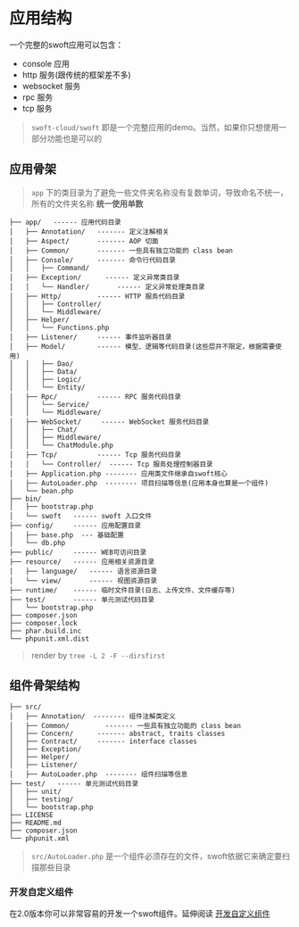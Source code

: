 # 应用结构

一个完整的swoft应用可以包含：

- console 应用
- http 服务(跟传统的框架差不多)
- websocket 服务
- rpc 服务
- tcp 服务

> `swoft-cloud/swoft` 即是一个完整应用的demo。当然，如果你只想使用一部分功能也是可以的

## 应用骨架

> `app` 下的类目录为了避免一些文件夹名称没有复数单词，导致命名不统一，所有的文件夹名称 **统一使用单数**

```text
├── app/   ------ 应用代码目录
│   ├── Annotation/   ------- 定义注解相关
│   ├── Aspect/       ------- AOP 切面
│   ├── Common/       ------- 一些具有独立功能的 class bean
│   ├── Console/      ------- 命令行代码目录
│   │   ├── Command/
│   ├── Exception/      ------ 定义异常类目录
│   │   └── Handler/       ------ 定义异常处理类目录
│   ├── Http/         ------ HTTP 服务代码目录
│   │   ├── Controller/
│   │   └── Middleware/
│   ├── Helper/
│   │   └── Functions.php
│   ├── Listener/     ------ 事件监听器目录
│   ├── Model/        ------ 模型、逻辑等代码目录(这些层并不限定，根据需要使用)
│   │   ├── Dao/
│   │   ├── Data/
│   │   ├── Logic/
│   │   └── Entity/
│   ├── Rpc/          ------ RPC 服务代码目录
│   │   └── Service/
│   │   └── Middleware/
│   ├── WebSocket/     ------ WebSocket 服务代码目录
│   │   ├── Chat/
│   │   ├── Middleware/
│   │   └── ChatModule.php
│   ├── Tcp/          ------ Tcp 服务代码目录
│   │   └── Controller/  ------ Tcp 服务处理控制器目录
│   ├── Application.php -------- 应用类文件继承自swoft核心
│   ├── AutoLoader.php  -------- 项目扫描等信息(应用本身也算是一个组件)
│   └── bean.php
├── bin/
│   ├── bootstrap.php
│   └── swoft   ------ swoft 入口文件
├── config/     ------ 应用配置目录
│   ├── base.php  --- 基础配置
│   └── db.php
├── public/     ------ WEB可访问目录
├── resource/   ------ 应用相关资源目录
│   ├── language/   ------ 语言资源目录
│   └── view/       ------ 视图资源目录
├── runtime/    ------ 临时文件目录(日志、上传文件、文件缓存等)
├── test/       ------ 单元测试代码目录
│   └── bootstrap.php
├── composer.json
├── composer.lock
├── phar.build.inc
└── phpunit.xml.dist
```

> render by `tree -L 2 -F --dirsfirst`


## 组件骨架结构

```
├── src/
│   ├── Annotation/  -------- 组件注解类定义
│   ├── Common/         ------- 一些具有独立功能的 class bean
│   ├── Concern/      ------- abstract, traits classes
│   ├── Contract/     ------- interface classes
│   ├── Exception/
│   ├── Helper/
│   ├── Listener/
│   ├── AutoLoader.php  -------- 组件扫描等信息
├── test/   ------ 单元测试代码目录
│   ├── unit/
│   ├── testing/
│   └── bootstrap.php
├── LICENSE
├── README.md
├── composer.json
└── phpunit.xml
```

> `src/AutoLoader.php` 是一个组件必须存在的文件，swoft依据它来确定要扫描那些目录

### 开发自定义组件

在2.0版本你可以非常容易的开发一个swoft组件。延伸阅读 [开发自定义组件](../component/index.md)
